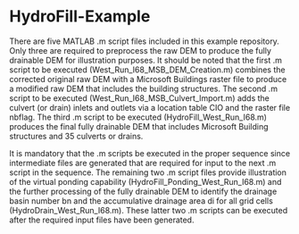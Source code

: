# HydroFill-Example

There are five MATLAB .m script files included in this example repository. Only three are required to preprocess the raw DEM to produce the fully drainable DEM for illustration purposes. It should be noted that the first .m script to be executed (West_Run_I68_MSB_DEM_Creation.m) combines the corrected original raw DEM with a Microsoft Buildings raster file to produce a modified raw DEM that includes the building structures. The second .m script to be executed (West_Run_I68_MSB_Culvert_Import.m) adds the culvert (or drain) inlets and outlets via a location table CIO and the raster file nbflag. The third .m script to be executed (HydroFill_West_Run_I68.m) produces the final fully drainable DEM that includes Microsoft Building structures and 35 culverts or drains.

It is mandatory that the .m scripts be executed in the proper sequence since intermediate files are generated that are required for input to the next .m script in the sequence. The remaining two .m script files provide illustration of the virtual ponding capability (HydroFill_Ponding_West_Run_I68.m) and the further processing of the fully drainable DEM to identify the drainage basin number bn and the accumulative drainage area di for all grid cells (HydroDrain_West_Run_I68.m). These latter two .m scripts can be executed after the required input files have been generated.
